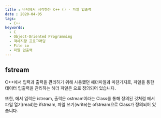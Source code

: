 ```yaml
---
title : 바닥에서 시작하는 C++ () - 파일 입출력
date : 2020-04-05
tags:
  - C++
keywords:
  - C
  - Object-Oriented Programming
  - 객체지향 프로그래밍
  - File io
  - 파일 입출력
---
```


## fstream

C++에서 입력과 출력을 관리하기 위해 사용했던 <iostream>헤더파일과 마찬가지로, 파일을 통한 데이터 입출력을 관리하는 헤더 파일은 <fstream>으로 정의되어 있습니다.

또한, <iostream>에서 입력은 istream, 출력은 ostream이라는 Class를 통해 정의된 것처럼 <fstream>에서 파일 열기(read)는 ifstream, 파일 쓰기(write)는 ofstream으로 Class가 정의되어 있습니다.

